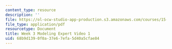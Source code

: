```yaml
---
content_type: resource
description: ''
file: https://ol-ocw-studio-app-production.s3.amazonaws.com/courses/15-071-the-analytics-edge-spring-2017/68b9d1390f0a37e67efa5d40a5cfae84_MIT15_071S17_Unit3_ModelingExpert.pdf
file_type: application/pdf
resourcetype: Document
title: Week 3 Modeling Expert Video 1
uid: 68b9d139-0f0a-37e6-7efa-5d40a5cfae84
---
```

